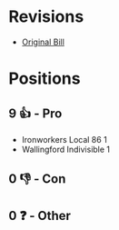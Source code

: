 # Revisions
* [Original Bill](1/)

# Positions
## 9 👍 - Pro
* Ironworkers Local 86 1
* Wallingford Indivisible 1

## 0 👎 - Con

## 0 ❓ - Other
